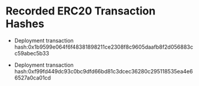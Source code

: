 # Recorded ERC20 Transaction Hashes

- Deployment transaction hash:0x1b9599e064f6f48381898211ce2308f8c9605daafb8f2d056883cc59abec5b33

- Deployment transaction hash:0xf99fd449dc93c0bc9dfd66bd81c3dcec36280c295118535ea4e66527a0ca01cd